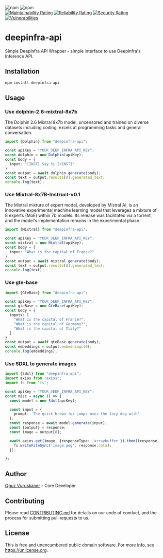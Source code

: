 
![npm](https://img.shields.io/npm/v/deepinfra-api)
![npm](https://img.shields.io/npm/dt/deepinfra-api)<br>
[![Maintainability Rating](https://sonarcloud.io/api/project_badges/measure?project=ovuruska_deepinfra-api&metric=sqale_rating)](https://sonarcloud.io/summary/new_code?id=ovuruska_deepinfra-api)
[![Reliability Rating](https://sonarcloud.io/api/project_badges/measure?project=ovuruska_deepinfra-api&metric=reliability_rating)](https://sonarcloud.io/summary/new_code?id=ovuruska_deepinfra-api)
[![Security Rating](https://sonarcloud.io/api/project_badges/measure?project=ovuruska_deepinfra-api&metric=security_rating)](https://sonarcloud.io/summary/new_code?id=ovuruska_deepinfra-api)
[![Vulnerabilities](https://sonarcloud.io/api/project_badges/measure?project=ovuruska_deepinfra-api&metric=vulnerabilities)](https://sonarcloud.io/summary/new_code?id=ovuruska_deepinfra-api)



# deepinfra-api
Simple DeepInfra API Wrapper - simple interface to use DeepInfra's Inference API.


## Installation

```bash
npm install deepinfra-api
```

## Usage

### Use dolphin-2.6-mixtral-8x7b

The Dolphin 2.6 Mixtral 8x7b model, uncensored and trained on diverse datasets including coding, excels at programming
tasks and general conversation.

```typescript
import {Dolphin} from "deepinfra-api";

const apiKey = "YOUR_DEEP_INFRA_API_KEY";
const dolphin = new Dolphin(apiKey);
const body = {
  input: "[INST] Say hi [/INST]"
}
const output = await dolphin.generate(body);
const text = output.results[0].generated_text;
console.log(text);
```

### Use Mixtral-8x7B-Instruct-v0.1

The Mixtral mixture of expert model, developed by Mistral AI, is an innovative experimental machine learning model that
leverages a mixture of 8 experts (MoE) within 7b models. Its release was facilitated via a torrent, and the model's
implementation remains in the experimental phase.

```typescript
import {Mixtral} from "deepinfra-api";

const apiKey = "YOUR_DEEP_INFRA_API_KEY";
const mixtral = new Mixtral(apiKey);
const body = {
  input: "What is the capital of France?"
}
const output = await mixtral.generate(body);
const text = output.results[0].generated_text;
console.log(text);
```

### Use gte-base

```typescript
import {GteBase} from "deepinfra-api";

const apiKey = "YOUR_DEEP_INFRA_API_KEY";
const gteBase = new GteBase(apiKey);
const body = {
  inputs: [
    "What is the capital of France?",
    "What is the capital of Germany?",
    "What is the capital of Italy?"
  ]
}
const output = await gteBase.generate(body);
const embeddings = output.embeddings[0];
console.log(embeddings);

```

### Use SDXL to generate images

```typescript
import {Sdxl} from "deepinfra-api";
import axios from "axios";
import fs from "fs";

const apiKey = "YOUR_DEEP_INFRA_API_KEY";
const misc = async () => {
  const model = new Sdxl(apiKey);

  const input = {
    prompt: 'The quick brown fox jumps over the lazy dog with'
  };
  const response = await model.generate(input);
  const {output} = response;
  const image = output[0];

  await axios.get(image, {responseType: 'arraybuffer'}).then((response) => {
    fs.writeFileSync('image.png', response.data);
  });

};
```

## Author

[Oguz Vuruskaner](https://www.oguzvuruskaner.com) - Core Developer

## Contributing

Please read [CONTRIBUTING.md](CONTRIBUTING.md) for details on our code of conduct, and the process for submitting pull
requests to us.

## License

This is free and unencumbered public domain software. For more info, see https://unlicense.org.
